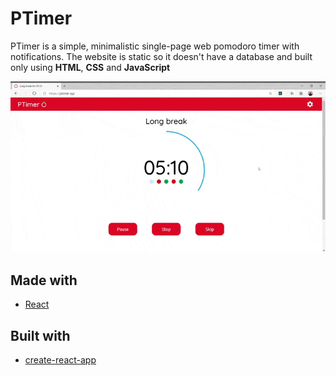 # PTimer

PTimer is a simple, minimalistic single-page web pomodoro timer with notifications. The website is static so it doesn't have a database and built only using **HTML**, **CSS** and **JavaScript**

![](gif/ptimer.gif)

## Made with

* [React](https://reactjs.org/)

## Built with

* [create-react-app](https://create-react-app.dev/)
